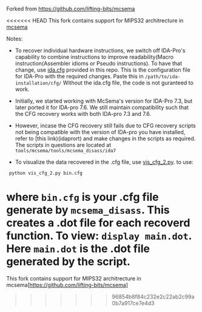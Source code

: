 Forked from https://github.com/lifting-bits/mcsema

<<<<<<< HEAD
This fork contains support for MIPS32 architrecture in [mcsema](https://github.com/lifting-bits/mcsema)

Notes: 

- To recover individual hardware instructions, we switch off IDA-Pro's capability to combine instructions to improve readability(Macro instruction(Assembler idioms or Pseudo instructions). To have that change, use [ida.cfg](scripts/ida.cfg) provided in this repo. This is the configuration file for IDA-Pro with the required changes.
Paste this in `/path/to/ida-installation/cfg/`
Without the ida.cfg file, the code is not guranteed to work.

- Initially, we started working with McSema's version for IDA-Pro 7.3, but later ported it for IDA-pro 7.6. We still maintain compatibility such that the CFG recovery works with both IDA-pro 7.3 and 7.6.
 
- However, incase the CFG recovery still fails due to CFG recovery scripts not being compatible with the version of IDA-pro you have installed, refer to [this link)(idaprort) and make changes in the scripts as required. The scripts in questions are located at `tools/mcsema/tools/mcsema_disass/ida7`

- To visualize the data recovered in the .cfg file, use [vis_cfg_2.py](scripts/vis_cfg_2.py).
to use:
```
 python vis_cfg_2.py bin.cfg
```
where `bin.cfg` is your .cfg file generate by `mcsema_disass`. This creates a .dot file for each recoverd function.
To view: `display main.dot`. Here `main.dot` is the .dot file generated by the script.
=======
This fork contains support for MIPS32 architrecture in mcsema[https://github.com/lifting-bits/mcsema]
>>>>>>> 96854b8f84c232e2c22ab2c99a0b7a917ce7e4d3
